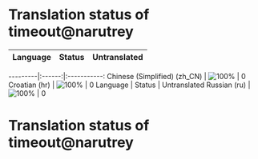 # Translation status of timeout@narutrey

Language | Status | Untranslated
---------|:------:|:-----------:

---------|:------:|:-----------:
Chinese (Simplified) (zh_CN) | ![100%](http://progressed.io/bar/100) | 0
Croatian (hr) | ![100%](http://progressed.io/bar/100) | 0
Language | Status | Untranslated
Russian (ru) | ![100%](http://progressed.io/bar/100) | 0
# Translation status of timeout@narutrey
